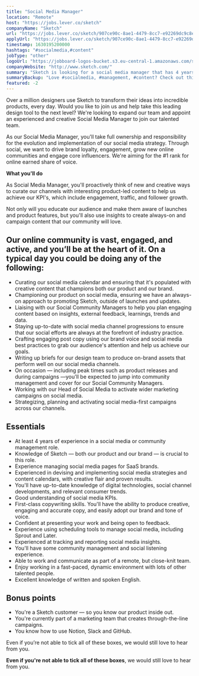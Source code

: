 ```yaml
---
title: "Social Media Manager"
location: "Remote"
host: "https://jobs.lever.co/sketch"
companyName: "Sketch"
url: "https://jobs.lever.co/sketch/907ce90c-8ae1-4479-8cc7-e92269dc9c8e"
applyUrl: "https://jobs.lever.co/sketch/907ce90c-8ae1-4479-8cc7-e92269dc9c8e/apply"
timestamp: 1630195200000
hashtags: "#socialmedia,#content"
jobType: "other"
logoUrl: "https://jobboard-logos-bucket.s3.eu-central-1.amazonaws.com/sketch"
companyWebsite: "http://www.sketch.com/"
summary: "Sketch is looking for a social media manager that has 4 years of experience in a social media or community management role."
summaryBackup: "Love #socialmedia, #management, #content? Check out this job post!"
featured: -2
---
```


Over a million designers use Sketch to transform their ideas into incredible products, every day. Would you like to join us and help take this leading design tool to the next level? We're looking to expand our team and appoint an experienced and creative Social Media Manager to join our talented team.

As our Social Media Manager, you'll take full ownership and responsibility for the evolution and implementation of our social media strategy. Through social, we want to drive brand loyalty, engagement, grow new online communities and engage core influencers. We're aiming for the #1 rank for online earned share of voice.

**What you'll do**

As Social Media Manager, you'll proactively think of new and creative ways to curate our channels with interesting product-led content to help us achieve our KPI's, which include engagement, traffic, and follower growth.

Not only will you educate our audience and make them aware of launches and product features, but you'll also use insights to create always-on and campaign content that our community will love.

## Our online community is vast, engaged, and active, and you’ll be at the heart of it. On a typical day you could be doing any of the following:

*   Curating our social media calendar and ensuring that it's populated with creative content that champions both our product and our brand.
*   Championing our product on social media, ensuring we have an always-on approach to promoting Sketch, outside of launches and updates.
*   Liaising with our Social Community Managers to help you plan engaging content based on insights, external feedback, learnings, trends and data.
*   Staying up-to-date with social media channel progressions to ensure that our social efforts are always at the forefront of industry practice.
*   Crafting engaging post copy using our brand voice and social media best practices to grab our audience's attention and help us achieve our goals.
*   Writing up briefs for our design team to produce on-brand assets that perform well on our social media channels.
*   On occasion — including peak times such as product releases and during campaigns —you'll be expected to jump into community management and cover for our Social Community Managers.
*   Working with our Head of Social Media to activate wider marketing campaigns on social media.
*   Strategizing, planning and activating social media-first campaigns across our channels.

## Essentials

*   At least 4 years of experience in a social media or community management role.
*   Knowledge of Sketch — both our product and our brand — is crucial to this role.
*   Experience managing social media pages for SaaS brands.
*   Experienced in devising and implementing social media strategies and content calendars, with creative flair and proven results.
*   You'll have up-to-date knowledge of digital technologies, social channel developments, and relevant consumer trends.
*   Good understanding of social media KPIs.
*   First-class copywriting skills. You'll have the ability to produce creative, engaging and accurate copy, and easily adopt our brand and tone of voice.
*   Confident at presenting your work and being open to feedback.
*   Experience using scheduling tools to manage social media, including Sprout and Later.
*   Experienced at tracking and reporting social media insights.
*   You'll have some community management and social listening experience.
*   Able to work and communicate as part of a remote, but close-knit team.
*   Enjoy working in a fast-paced, dynamic environment with lots of other talented people.
*   Excellent knowledge of written and spoken English.

## Bonus points

*   You're a Sketch customer — so you know our product inside out.
*   You're currently part of a marketing team that creates through-the-line campaigns.
*   You know how to use Notion, Slack and GitHub.

Even if you’re not able to tick all of these boxes, we would still love to hear from you.

**Even if you're not able to tick all of these boxes**, we would still love to hear from you.
